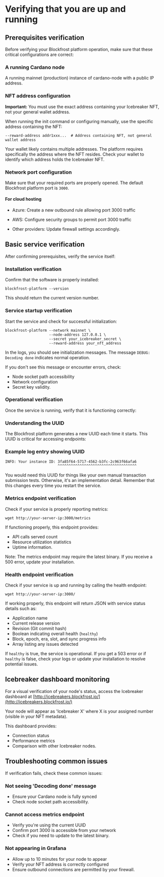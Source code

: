 # Verifying that you are up and running

## Prerequisites verification

Before verifying your Blockfrost platform operation, make sure that these critical configurations are correct:

### A running Cardano node

A running mainnet (production) instance of cardano-node with a public IP address.

### NFT address configuration

**Important:** You must use the exact address containing your Icebreaker NFT, not your general wallet address.

When running the init command or configuring manually, use the specific address containing the NFT:

```shell
--reward-address addr1xxx...  # Address containing NFT, not general wallet address
```

Your wallet likely contains multiple addresses.
The platform requires specifically the address where the NFT resides.
Check your wallet to identify which address holds the Icebreaker NFT.

### Network port configuration

Make sure that your required ports are properly opened.
The default Blockfrost platform port is `3000`.

#### For cloud hosting

- Azure: Create a new outbound rule allowing port 3000 traffic

- AWS: Configure security groups to permit port 3000 traffic

- Other providers: Update firewall settings accordingly.

## Basic service verification

After confirming prerequisites, verify the service itself:

### Installation verification

Confirm that the software is properly installed:

```shell
blockfrost-platform --version
```

This should return the current version number.

### Service startup verification

Start the service and check for successful initialization:

```shell
blockfrost-platform --network mainnet \
                    --node-address 127.0.0.1 \
                    --secret your_icebreaker_secret \
                    --reward-address your_nft_address
```

In the logs, you should see initialization messages.
The message `DEBUG: Decoding done` indicates normal operation.

If you don't see this message or encounter errors, check:

- Node socket path accessibility
- Network configuration
- Secret key validity.

### Operational verification

Once the service is running, verify that it is functioning correctly:

### Understanding the UUID

The Blockfrost platform generates a new UUID each time it starts.
This UUID is critical for accessing endpoints:

### Example log entry showing UUID

```
INFO: Your instance ID: 3fa85f64-5717-4562-b3fc-2c963f66afa6
                        ^^^^^^^^^^^^^^^^^^^^^^^^^^^^^^^^^^^^
```

You would need this UUID for things like your own manual transaction submission tests.
Otherwise, it's an implementation detail.
Remember that this changes every time you restart the service.

### Metrics endpoint verification

Check if your service is properly reporting metrics:

```shell
wget http://your-server-ip:3000/metrics
```

If functioning properly, this endpoint provides:

- API calls served count
- Resource utilization statistics
- Uptime information.

Note: The metrics endpoint may require the latest binary.
If you receive a 500 error, update your installation.

### Health endpoint verification

Check if your service is up and running by calling the health endpoint:

```shell
wget http://your-server-ip:3000/
```

If working properly, this endpoint will return JSON with service status details such as:

- Application name
- Current release version
- Revision (Git commit hash)
- Boolean indicating overall health (`healthy`)
- Block, epoch, era, slot, and sync progress info
- Array listing any issues detected

If `healthy` is true, the service is operational.
If you get a 503 error or if `healthy` is false, check your logs or update your installation to resolve potential issues.

## Icebreaker dashboard monitoring

For a visual verification of your node's status, access the Icebreaker dashboard at [http://icebreakers.blockfrost.io/](http://icebreakers.blockfrost.io/)

Your node will appear as 'Icebreaker X' where X is your assigned number (visible in your NFT metadata).

This dashboard provides:

- Connection status
- Performance metrics
- Comparison with other Icebreaker nodes.

## Troubleshooting common issues

If verification fails, check these common issues:

### Not seeing 'Decoding done' message

- Ensure your Cardano node is fully synced
- Check node socket path accessibility.

### Cannot access metrics endpoint

- Verify you're using the current UUID
- Confirm port 3000 is accessible from your network
- Check if you need to update to the latest binary.

### Not appearing in Grafana

- Allow up to 10 minutes for your node to appear
- Verify your NFT address is correctly configured
- Ensure outbound connections are permitted by your firewall.